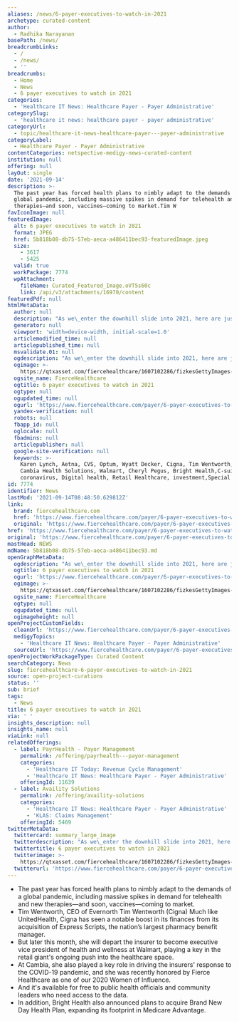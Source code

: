 ```yaml
---
aliases: /news/6-payer-executives-to-watch-in-2021
archetype: curated-content
author:
  - Radhika Narayanan
basePath: /news/
breadcrumbLinks:
  - /
  - /news/
  - ''
breadcrumbs:
  - Home
  - News
  - 6 payer executives to watch in 2021
categories:
  - 'Healthcare IT News: Healthcare Payer - Payer Administrative'
categorySlug:
  - 'healthcare it news: healthcare payer - payer administrative'
categoryUrl:
  - topic/healthcare-it-news-healthcare-payer---payer-administrative
categoryLabel:
  - Healthcare Payer - Payer Administrative
contentCategories: netspective-medigy-news-curated-content
institution: null
offering: null
layOut: single
date: '2021-09-14'
description: >-
  The past year has forced health plans to nimbly adapt to the demands of a
  global pandemic, including massive spikes in demand for telehealth and new
  therapies—and soon, vaccines—coming to market.Tim W
favIconImage: null
featuredImage:
  alt: 6 payer executives to watch in 2021
  format: JPEG
  href: 5b818b08-db75-57eb-aeca-a486411bec93-featuredImage.jpeg
  size:
    - 3617
    - 5425
  valid: true
  workPackage: 7774
  wpAttachment:
    fileName: Curated_Featured_Image.oVT5s60c
    link: /api/v3/attachments/16970/content
featuredPdf: null
htmlMetaData:
  author: null
  description: "As we\_enter the downhill slide into 2021, here are just a few of the insurance executives we’ll be keeping an eye on.\_"
  generator: null
  viewport: 'width=device-width, initial-scale=1.0'
  articlemodified_time: null
  articlepublished_time: null
  msvalidate.01: null
  ogdescription: "As we\_enter the downhill slide into 2021, here are just a few of the insurance executives we’ll be keeping an eye on.\_"
  ogimage: >-
    https://qtxasset.com/fiercehealthcare/1607102286/fizkesGettyImages-923039488.jpg/fizkesGettyImages-923039488.jpg?RkX3r3bfw86WKrj4Ntoa2Ae.oVT5s60c
  ogsite_name: FierceHealthcare
  ogtitle: 6 payer executives to watch in 2021
  ogtype: null
  ogupdated_time: null
  ogurl: 'https://www.fiercehealthcare.com/payer/6-payer-executives-to-watch-2021'
  yandex-verification: null
  robots: null
  fbapp_id: null
  oglocale: null
  fbadmins: null
  articlepublisher: null
  google-site-verification: null
  keywords: >-
    Karen Lynch, Aetna, CVS, Optum, Wyatt Decker, Cigna, Tim Wentworth, Anthem,
    Cambia Health Solutions, Walmart, Cheryl Pegus, Bright Health,C-suite,
    coronavirus, Digital health, Retail Healthcare, investment,Special Reports
id: 7774
identifier: News
lastMod: '2021-09-14T08:48:50.629812Z'
link:
  brand: fiercehealthcare.com
  href: 'https://www.fiercehealthcare.com/payer/6-payer-executives-to-watch-2021'
  original: 'https://www.fiercehealthcare.com/payer/6-payer-executives-to-watch-2021'
href: 'https://www.fiercehealthcare.com/payer/6-payer-executives-to-watch-2021'
original: 'https://www.fiercehealthcare.com/payer/6-payer-executives-to-watch-2021'
mastHead: NEWS
mdName: 5b818b08-db75-57eb-aeca-a486411bec93.md
openGraphMetaData:
  ogdescription: "As we\_enter the downhill slide into 2021, here are just a few of the insurance executives we’ll be keeping an eye on.\_"
  ogtitle: 6 payer executives to watch in 2021
  ogurl: 'https://www.fiercehealthcare.com/payer/6-payer-executives-to-watch-2021'
  ogimage: >-
    https://qtxasset.com/fiercehealthcare/1607102286/fizkesGettyImages-923039488.jpg/fizkesGettyImages-923039488.jpg?RkX3r3bfw86WKrj4Ntoa2Ae.oVT5s60c
  ogsite_name: FierceHealthcare
  ogtype: null
  ogupdated_time: null
  ogimageheight: null
openProjectCustomFields:
  cleanUrl: 'https://www.fiercehealthcare.com/payer/6-payer-executives-to-watch-2021'
  medigyTopics:
    - 'Healthcare IT News: Healthcare Payer - Payer Administrative'
  sourceUrl: 'https://www.fiercehealthcare.com/payer/6-payer-executives-to-watch-2021'
openProjectWorkPackageType: Curated Content
searchCategory: News
slug: fiercehealthcare-6-payer-executives-to-watch-in-2021
source: open-project-curations
status: ''
sub: brief
tags:
  - News
title: 6 payer executives to watch in 2021
via: ' '
insights_description: null
insights_name: null
viaLink: null
relatedOfferings:
  - label: PayrHealth - Payor Management
    permalink: /offering/payrhealth---payor-management
    categories:
      - 'Healthcare IT Today: Revenue Cycle Management'
      - 'Healthcare IT News: Healthcare Payer - Payer Administrative'
    offeringId: 11639
  - label: Availity Solutions
    permalink: /offering/availity-solutions
    categories:
      - 'Healthcare IT News: Healthcare Payer - Payer Administrative'
      - 'KLAS: Claims Management'
    offeringId: 5469
twitterMetaData:
  twittercard: summary_large_image
  twitterdescription: "As we\_enter the downhill slide into 2021, here are just a few of the insurance executives we’ll be keeping an eye on.\_"
  twittertitle: 6 payer executives to watch in 2021
  twitterimage: >-
    https://qtxasset.com/fiercehealthcare/1607102286/fizkesGettyImages-923039488.jpg/fizkesGettyImages-923039488.jpg?RkX3r3bfw86WKrj4Ntoa2Ae.oVT5s60c
  twitterurl: 'https://www.fiercehealthcare.com/payer/6-payer-executives-to-watch-2021'
---
```

<ul><li>The past year has forced health plans to nimbly adapt to the demands of a global pandemic, including massive spikes in demand for telehealth and new therapies—and soon, vaccines—coming to market.</li><li>Tim Wentworth, CEO of Evernorth Tim Wentworth (Cigna) Much like UnitedHealth, Cigna has seen a notable boost in its finances from its acquisition of Express Scripts, the nation’s largest pharmacy benefit manager.</li><li>But later this month, she will depart the insurer to become executive vice president of health and wellness at Walmart, playing a key in the retail giant's ongoing push into the healthcare space.</li><li>At Cambia, she also played a key role in driving the insurers' response to the COVID-19 pandemic, and she was recently honored by Fierce Healthcare as one of our 2020 Women of Influence.</li><li>And it's available for free to public health officials and community leaders who need access to the data.</li><li>In addition, Bright Health also announced plans to acquire Brand New Day Health Plan, expanding its footprint in Medicare Advantage.</li></ul>